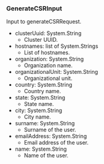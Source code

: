 ### GenerateCSRInput
Input to generateCSRRequest.

- clusterUuid: System.String
  - Cluster UUID.
- hostnames: list of System.Strings
  - List of hostnames.
- organization: System.String
  - Organization name.
- organizationalUnit: System.String
  - Organizational unit.
- country: System.String
  - Country name.
- state: System.String
  - State name.
- city: System.String
  - City name.
- surname: System.String
  - Surname of the user.
- emailAddress: System.String
  - Email address of the user.
- name: System.String
  - Name of the user.
